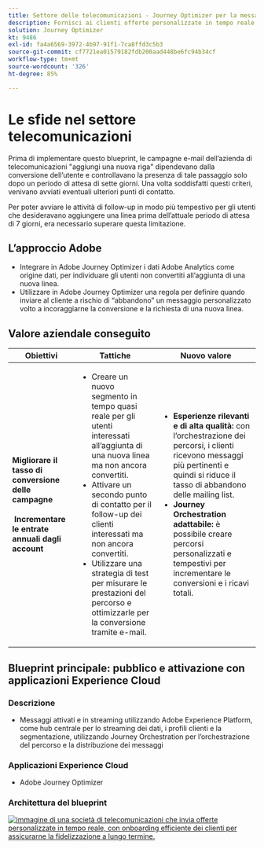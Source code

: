 ```yaml
---
title: Settore delle telecomunicazioni - Journey Optimizer per la messaggistica attivata
description: Fornisci ai clienti offerte personalizzate in tempo reale e con onboarding efficiente dei clienti per assicurarne la fidelizzazione a lungo termine.
solution: Journey Optimizer
kt: 9486
exl-id: fa4a6569-3972-4b97-91f1-7ca8ffd3c5b3
source-git-commit: cf7721ea01579182fdb200aad448be6fc94b34cf
workflow-type: tm+mt
source-wordcount: '326'
ht-degree: 85%

---
```


# Le sfide nel settore telecomunicazioni

Prima di implementare questo blueprint, le campagne e-mail dell’azienda di telecomunicazioni &quot;aggiungi una nuova riga&quot; dipendevano dalla conversione dell’utente e controllavano la presenza di tale passaggio solo dopo un periodo di attesa di sette giorni. Una volta soddisfatti questi criteri, venivano avviati eventuali ulteriori punti di contatto.

Per poter avviare le attività di follow-up in modo più tempestivo per gli utenti che desideravano aggiungere una linea prima dell’attuale periodo di attesa di 7 giorni, era necessario superare questa limitazione.

## L’approccio Adobe

* Integrare in Adobe Journey Optimizer i dati Adobe Analytics come origine dati, per individuare gli utenti non convertiti all’aggiunta di una nuova linea.
* Utilizzare in Adobe Journey Optimizer una regola per definire quando inviare al cliente a rischio di “abbandono” un messaggio personalizzato volto a incoraggiarne la conversione e la richiesta di una nuova linea.

## Valore aziendale conseguito

| Obiettivi | Tattiche | Nuovo valore |
|---|---|---|
| **Migliorare il tasso di conversione delle campagne **<br></br>** Incrementare le entrate annuali dagli account**</ul> | <ul><li>Creare un nuovo segmento in tempo quasi reale per gli utenti interessati all’aggiunta di una nuova linea ma non ancora convertiti.</li><li>Attivare un secondo punto di contatto per il follow-up dei clienti interessati ma non ancora convertiti. </li><li>Utilizzare una strategia di test per misurare le prestazioni del percorso e ottimizzarle per la conversione tramite e-mail.</li></ul> | <ul><li><strong>Esperienze rilevanti e di alta qualità:</strong> con l’orchestrazione dei percorsi, i clienti ricevono messaggi più pertinenti e quindi si riduce il tasso di abbandono delle mailing list.</li><li><strong>Journey Orchestration adattabile:</strong> è possibile creare percorsi personalizzati e tempestivi per incrementare le conversioni e i ricavi totali.</li></ul> |

## Blueprint principale: pubblico e attivazione con applicazioni Experience Cloud

### Descrizione

<ul><li>Messaggi attivati e in streaming utilizzando Adobe Experience Platform, come hub centrale per lo streaming dei dati, i profili clienti e la segmentazione, utilizzando Journey Orchestration per l’orchestrazione del percorso e la distribuzione dei messaggi</li></ul>

### Applicazioni Experience Cloud

<ul><li>Adobe Journey Optimizer</li></ul>

### Architettura del blueprint

<a href="https://experienceleague.adobe.com/docs/blueprints-learn/architecture/customer-journeys/journey-optimizer.html?lang=it"><img alt="immagine di una società di telecomunicazioni che invia offerte personalizzate in tempo reale, con onboarding efficiente dei clienti per assicurarne la fidelizzazione a lungo termine." src="https://experienceleague.adobe.com/docs/blueprints-learn/assets/ajo-architecture.svg"/></a>

